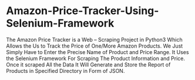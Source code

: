# Amazon-Price-Tracker-Using-Selenium-Framework

The Amazon Price Tracker is a Web – Scraping Project in Python3 Which Allows the Us to Track the Price of One/More Amazon Products.
We Just Simply Have to Enter the Precise Name of Product and Price Range.
It Uses the Selenium Framework For Scraping The Product Information and Price.
Once it scraped All the Data It Will Generate and Store the Report of Products in Specified Directory in Form of JSON.
